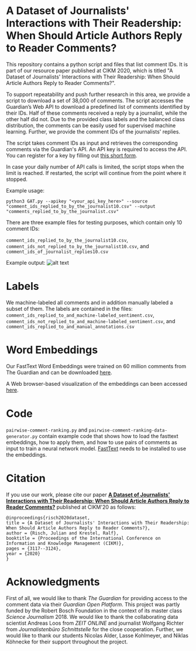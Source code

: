 # A Dataset of Journalists' Interactions with Their Readership: When Should Article Authors Reply to Reader Comments?

This repository contains a python script and files that list comment IDs.
It is part of our resource paper published at CIKM 2020, which is titled "A Dataset of Journalists' Interactions with Their Readership: When Should Article Authors Reply to Reader Comments?".

To support repeatability and push further research in this area, we provide a script to download a set of 38,000 of comments. The script accesses the Guardian’s Web API to download a predefined list of comments identified by their IDs. Half of these comments received a reply by a journalist, while the other half did not. Due to the provided class labels and the balanced class distribution, the comments can be easily used for supervised machine learning.
Further, we provide the comment IDs of the journalists' replies. 

The script takes comment IDs as input and retrieves the corresponding comments via the Guardian's API. 
An API key is required to access the API. You can register for a key by filling out [this short form](https://bonobo.capi.gutools.co.uk/register/developer).

In case your daily number of API calls is limited, the script stops when the limit is reached. If restarted, the script will continue from the point where it stopped.

Example usage:

```python3 GAT.py --apikey "<your_api_key_here>" --source "comment_ids_replied_to_by_the_journalist10.csv" --output "comments_replied_to_by_the_journalist.csv"```

There are three example files for testing purposes, which contain only 10 comment IDs:

```comment_ids_replied_to_by_the_journalist10.csv```, ```comment_ids_not_replied_to_by_the_journalist10.csv```, and ```comment_ids_of_journalist_replies10.csv```

Example output: 
![alt text](example_output.png "Example Output")

# Labels
We machine-labeled all comments and in addition manually labeled a subset of them. The labels are contained in the files:
```comment_ids_replied_to_and_machine-labeled_sentiment.csv```, ```comment_ids_not_replied_to_and_machine-labeled_sentiment.csv```, and ```comment_ids_replied_to_and_manual_annotations.csv```

# Word Embeddings
Our FastText Word Embeddings were trained on 60 million comments from The Guardian and can be downloaded [here](https://owncloud.hpi.de/s/8LjQz1nyFI3OZBe).

A Web browser-based visualization of the embeddings can been accessed [here](https://projector.tensorflow.org/?config=https://gist.githubusercontent.com/julian-risch/9d6d125b7b5e49eb9b1ffacfd6de922a/raw/22b39854e2f5acb31dac1d586871d3fee7a4d0ca/1-10k-projector_config.json).

# Code
```pairwise-comment-ranking.py``` and ```pairwise-comment-ranking-data-generator.py``` contain example code that shows how to load the fasttext embeddings, how to apply them, and how to use pairs of comments as input to train a neural network model.
[FastText](https://github.com/facebookresearch/fastText/#building-fasttext-for-python) needs to be installed to use the embeddings.

# Citation
If you use our work, please cite our paper [**A Dataset of Journalists' Interactions with Their Readership: When Should Article Authors Reply to Reader Comments?**](https://hpi.de/fileadmin/user_upload/fachgebiete/naumann/people/risch/risch2020dataset.pdf) published at CIKM'20 as follows:

    @inproceedings{risch2020dataset,
    title = {A Dataset of Journalists' Interactions with Their Readership: 
    When Should Article Authors Reply to Reader Comments?},
    author = {Risch, Julian and Krestel, Ralf},
    booktitle = {Proceedings of the International Conference on Information and Knowledge Management (CIKM)},
    pages = {3117--3124},
    year = {2020}
    }

# Acknowledgments
First of all, we would like to thank *The Guardian* for providing access to the comment data via their *Guardian Open Platform*.
This project was partly funded by the Robert Bosch Foundation in the context of its master class *Science Journalism* 2018.
We would like to thank the collaborating data scientist Andreas Loos from *ZEIT ONLINE* and journalist Wolfgang Richter from *Journalistenbüro Schnittstelle* for the close cooperation.
Further, we would like to thank our students Nicolas Alder, Lasse Kohlmeyer, and Niklas Köhnecke for their support throughout the project.
